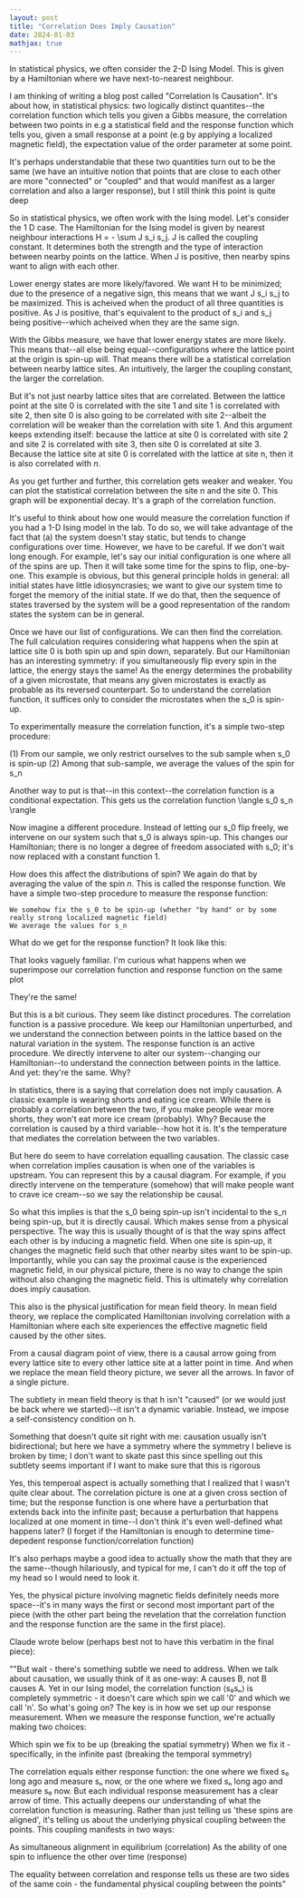 ```yaml
---
layout: post
title: "Correlation Does Imply Causation"
date: 2024-01-03
mathjax: true
---
```


In statistical physics, we often consider the 2-D Ising Model. This is given by a Hamiltonian
where we have next-to-nearest neighbour.

I am thinking of writing a blog post called "Correlation Is Causation". It's about how, in statistical physics: two logically distinct quantites--the correlation function which tells you given a Gibbs measure, the correlation between two points in e.g a statistical field and the response function which tells you, given a small response at a point (e.g by applying a localized magnetic field), the expectation value of the order parameter at some point.

It's perhaps understandable that these two quantities turn out to be the same (we have an intuitive notion that points that are close to each other are more "connected" or "coupled" and that would manifest as a larger correlation and also a larger response), but I still think this point is quite deep

So in statistical physics, we often work with the Ising model. Let's consider the 1 D case. The Hamiltonian for the Ising model is given by nearest neighbour interactions H = - \sum J s_i s_j. J is called the coupling constant. It determines both the strength and the type of interaction between nearby points on the lattice. When J is positive, then nearby spins want to align with each other. 

Lower energy states are more likely/favored. We want H to be minimized; due to the presence of a negative sign, this means that we want J s_i s_j to be maximized. This is acheived when the product of all three quantities is positive. As J is positive, that's equivalent to the product of s_i and s_j being positive--which acheived when they are the same sign.

With the Gibbs measure, we have that lower energy states are more likely. This means that--all else being equal--configurations where the lattice point at the origin is spin-up will. That means there will be a statistical correlation between nearby lattice sites. An intuitively, the larger the coupling constant, the larger the correlation.

But it's not just nearby lattice sites that are correlated. Between the lattice point at the site 0 is correlated with the site 1 and site 1 is correlated with site 2, then site 0 is also going to be correlated with site 2--albeit the correlation will be weaker than the correlation with site 1. And this argument keeps extending itself: because the lattice at site 0 is correlated with site 2 and site 2 is correlated with site 3, then site 0 is correlated at site 3. Because the lattice site at site 0 is correlated with the lattice at site n, then it is also correlated with $n$.

As you get further and further, this correlation gets weaker and weaker. You can plot the statistical correlation between the site n and the site 0. This graph will be exponential decay. It's a graph of the correlation function.

It's useful to think about how one would measure the correlation function if you had a 1-D Ising model in the lab. To do so, we will take advantage of the fact that (a) the system doesn't stay static, but tends to change configurations over time. However, we have to be careful. If we don't wait long enough. For example, let's say our initial configuration is one where all of the spins are up. Then it will take some time for the spins to flip, one-by-one. This example is obvious, but this general principle holds in general: all initial states have little idiosyncrasies; we want to give our system time to forget the memory of the initial state. If we do that, then the sequence of states traversed by the system will be a good representation of the random states the system can be in general.

Once we have our list of configurations. We can then find the correlation. The full calculation requires considering what happens when the spin at lattice site 0 is both spin up and spin down, separately. But our Hamiltonian has an interesting symmetry: if you simultaneously flip every spin in the lattice, the energy stays the same! As the energy determines the probability of a given microstate, that means any given microstates is exactly as probable as its reversed counterpart. So to understand the correlation function, it suffices only to consider the microstates when the s_0 is spin-up. 

To experimentally measure the correlation function, it's a simple two-step procedure:

(1) From our sample, we only restrict ourselves to the sub sample when s_0 is spin-up
(2) Among that sub-sample, we average the values of the spin for s_n

Another way to put is that--in this context--the correlation function is a conditional expectation. This gets us the correlation function \langle s_0 s_n \rangle

Now imagine a different procedure. Instead of letting our s_0 flip freely, we intervene on our system such that s_0 is always spin-up. This changes our Hamiltonian; there is no longer a degree of freedom associated with s_0; it's now replaced with a constant function 1.

How does this affect the distributions of spin? We again do that by averaging the value of the spin $n$. This is called the response function. We have a simple two-step procedure to measure the response function:

    We somehow fix the s_0 to be spin-up (whether "by hand" or by some really strong localized magnetic field)
    We average the values for s_n

What do we get for the response function? It look like this:

That looks vaguely familiar. I'm curious what happens when we superimpose our correlation function and response function on the same plot

They're the same! 

But this is a bit curious. They seem like distinct procedures. The correlation function is a passive procedure. We keep our Hamiltonian unperturbed, and we understand the connection between points in the lattice based on the natural variation in the system. The response function is an active procedure. We directly intervene to alter our system--changing our Hamiltonian--to understand the connection between points in the lattice. And yet: they're the same. Why?

In statistics, there is a saying that correlation does not imply causation. A classic example is wearing shorts and eating ice cream. While there is probably a correlation between the two, if you make people wear more shorts, they won't eat more ice cream (probably). Why? Because the correlation is caused by a third variable--how hot it is. It's the temperature that mediates the correlation between the two variables.

But here do seem to have correlation equalling causation. The classic case when correlation implies causation is when one of the variables is upstream. You can represent this by a causal diagram. For example, if you directly intervene on the temperature (somehow) that will make people want to crave ice cream--so we say the relationship be causal. 

So what this implies is that the s_0 being spin-up isn't incidental to the s_n being spin-up, but it is directly causal. Which makes sense from a physical perspective. The way this is usually thought of is that the way spins affect each other is by inducing a magnetic field. When one site is spin-up, it changes the magnetic field such that other nearby sites want to be spin-up. Importantly, while you can say the proximal cause is the experienced magnetic field, in our physical picture, there is no way to change the spin without also changing the magnetic field. This is ultimately why correlation does imply causation. 

This also is the physical justification for mean field theory. In mean field theory, we replace the complicated Hamiltonian involving correlation with a Hamiltonian where each site experiences the effective magnetic field caused by the other sites.

From a causal diagram point of view, there is a causal arrow going from every lattice site to every other lattice site at a latter point in time. And when we replace the mean field theory picture, we sever all the arrows. In favor of a single picture.

The subtlety in mean field theory is that h isn't "caused" (or we would just be back where we started)--it isn't a dynamic variable. Instead, we impose a self-consistency condition on h.

Something that doesn't quite sit right with me: causation usually isn't bidirectional; but here we have a symmetry where the symmetry I believe is broken by time; I don't want to skate past this since spelling out this subtlety seems important if I want to make sure that this is rigorous

Yes, this temperoal aspect is actually something that I realized that I wasn't quite clear about. The correlation picture is one at a given cross section of time; but the response function is one where have a perturbation that extends back into the infinite past; because a perturbation that happens localized at one moment in time--I don't think it's even well-defined what happens later? (I forget if the Hamiltonian is enough to determine time-depedent response function/correlation function)

It's also perhaps maybe a good idea to actually show the math that they are the same--though hilariously, and typical for me, I can't do it off the top of my head so I would need to look it.

Yes, the physical picture involving magnetic fields definitely needs more space--it's in many ways the first or second most important part of the piece (with the other part being the revelation that the correlation function and the response function are the same in the first place).

Claude wrote below (perhaps best not to have this verbatim in the final piece):

""But wait - there's something subtle we need to address. When we talk about causation, we usually think of it as one-way: A causes B, not B causes A. Yet in our Ising model, the correlation function ⟨s₀sₙ⟩ is completely symmetric - it doesn't care which spin we call '0' and which we call 'n'.
So what's going on? The key is in how we set up our response measurement. When we measure the response function, we're actually making two choices:

Which spin we fix to be up (breaking the spatial symmetry)
When we fix it - specifically, in the infinite past (breaking the temporal symmetry)

The correlation equals either response function: the one where we fixed s₀ long ago and measure sₙ now, or the one where we fixed sₙ long ago and measure s₀ now. But each individual response measurement has a clear arrow of time.
This actually deepens our understanding of what the correlation function is measuring. Rather than just telling us 'these spins are aligned', it's telling us about the underlying physical coupling between the points. This coupling manifests in two ways:

As simultaneous alignment in equilibrium (correlation)
As the ability of one spin to influence the other over time (response)

The equality between correlation and response tells us these are two sides of the same coin - the fundamental physical coupling between the points"

